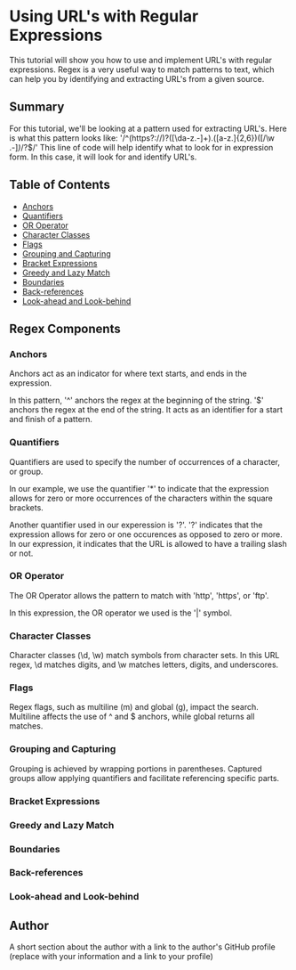 # Using URL's with Regular Expressions

This tutorial will show you how to use and implement URL's with regular expressions. Regex is a very useful way to match patterns to text, which can help you by identifying 
and extracting URL's from a given source.

## Summary

For this tutorial, we'll be looking at a pattern used for extracting URL's. 
Here is what this pattern looks like: '/^(https?:\/\/)?([\da-z\.-]+)\.([a-z\.]{2,6})([\/\w \.-]*)*\/?$/'
This line of code will help identify what to look for in expression form. In this case, it will look for and identify URL's.

## Table of Contents

- [Anchors](#anchors)
- [Quantifiers](#quantifiers)
- [OR Operator](#or-operator)
- [Character Classes](#character-classes)
- [Flags](#flags)
- [Grouping and Capturing](#grouping-and-capturing)
- [Bracket Expressions](#bracket-expressions)
- [Greedy and Lazy Match](#greedy-and-lazy-match)
- [Boundaries](#boundaries)
- [Back-references](#back-references)
- [Look-ahead and Look-behind](#look-ahead-and-look-behind)

## Regex Components

### Anchors
Anchors act as an indicator for where text starts, and ends in the expression. 

In this pattern, '^' anchors the regex at the beginning of the string. '$' anchors the regex at the end of the string. 
It acts as an identifier for a start and finish of a pattern.



### Quantifiers
Quantifiers are used to specify the number of occurrences of a character, or group. 

In our example, we use the quantifier '*' to indicate that the expression allows
for zero or more occurrences of the characters within the square brackets. 

Another quantifier used in our experession is '?'.
'?' indicates that the expression allows for zero or one occurences as opposed to zero or more.
In our expression, it indicates that the URL is allowed to have a trailing slash or not.


### OR Operator
The OR Operator allows the pattern to match with 'http', 'https', or 'ftp'.

In this expression, the OR operator we used is the '|' symbol. 

### Character Classes
Character classes (\d, \w) match symbols from character sets. In this URL regex, \d matches digits, and \w matches letters, digits, and underscores.

### Flags
Regex flags, such as multiline (m) and global (g), impact the search. Multiline affects the use of ^ and $ anchors, while global returns all matches.

### Grouping and Capturing
Grouping is achieved by wrapping portions in parentheses. Captured groups allow applying quantifiers and facilitate referencing specific parts.

### Bracket Expressions

### Greedy and Lazy Match

### Boundaries

### Back-references

### Look-ahead and Look-behind

## Author

A short section about the author with a link to the author's GitHub profile (replace with your information and a link to your profile)